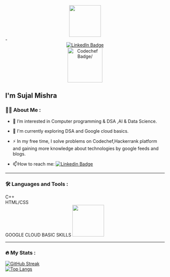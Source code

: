 <div id="header" align="center">
  <img src="https://media.giphy.com/media/M9gbBd9nbDrOTu1Mqx/giphy.gif" width="100"/>
</div>
- <div id="badges" align="center">
  <a href="linkedin.com/in/sujal-mishra-95bb8921a">
    <img src="https://img.shields.io/badge/LinkedIn-blue?style=for-the-badge&logo=linkedin&logoColor=white" alt="LinkedIn Badge"/>
  </a><br>
  <a href="https://www.codechef.com/users/sujal_3013">
    <img src="https://cdn.icon-icons.com/icons2/2530/PNG/512/codechef_button_icon_151902.png" width="110" alt="Codechef Badge/">
  </a><br>  
  
  <img src="https://komarev.com/ghpvc/?username=Sujal3013&style=flat-square&color=blue" alt=""/>
  
</div>


I'm  Sujal Mishra
---

### :woman_technologist: About Me :

- :telescope: I’m  interested in Computer programming & DSA ,AI & Data Science.

- :seedling: I'm currently exploring DSA and Google cloud basics.

- :zap: In my free time, I solve problems on Codechef,Hackerrank platform and gaining more knowledge about technologies by google feeds and blogs.

- :mailbox:How to reach me: [![Linkedin Badge](https://img.shields.io/badge/-kakbar-blue?style=flat&logo=Linkedin&logoColor=white)](linkedin.com/in/sujal-mishra-95bb8921a)
---

### :hammer_and_wrench: Languages and Tools :
C++ <br>
HTML/CSS <br>
GOOGLE CLOUD BASIC SKILLS  <a href="https://www.cloudskillsboost.google/public_profiles/b6a20e1e-448a-40a2-816e-05edae9686e6">
  <img src="https://events.withgoogle.com/media/4a231755/img/microsite-wsx/logos/google-cloud.png" width="100">
  </a><br>

---

### :fire: My Stats :
[![GitHub Streak](http://github-readme-streak-stats.herokuapp.com?user=Sujal3013&theme=dark&background=000000)](https://git.io/streak-stats)
<br>
[![Top Langs](https://github-readme-stats.vercel.app/api/top-langs/?username=Sujal3013&layout=compact&theme=vision-friendly-dark)](https://github.com/anuraghazra/github-readme-stats)
<!---
Sujal3013/Sujal3013 is a ✨ special ✨ repository because its `README.md` (this file) appears on your GitHub profile.
You can click the Preview link to take a look at your changes.
--->

